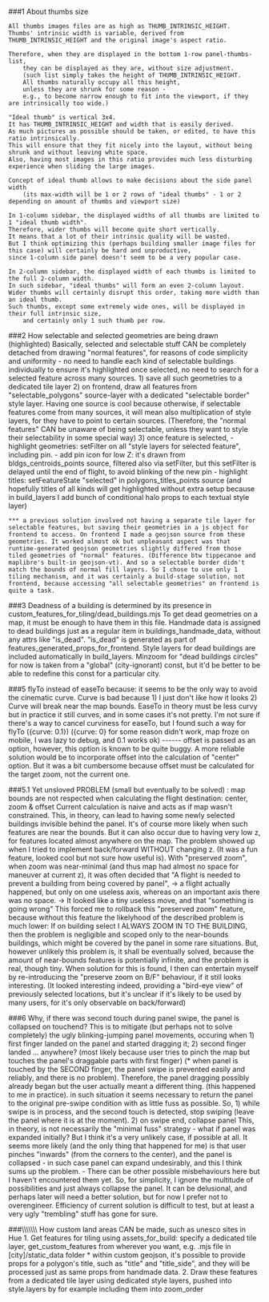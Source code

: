 ###1 About thumbs size

    All thumbs images files are as high as THUMB_INTRINSIC_HEIGHT.
    Thumbs' intrinsic width is variable, derived from THUMB_INTRINSIC_HEIGHT and the original image's aspect ratio.

    Therefore, when they are displayed in the bottom 1-row panel-thumbs-list,
        they can be displayed as they are, without size adjustment.
        (such list simply takes the height of THUMB_INTRINSIC_HEIGHT.
        All thumbs naturally occupy all this height,
        unless they are shrunk for some reason -
        e.g., to become narrow enough to fit into the viewport, if they are intrinsically too wide.)

    "Ideal thumb" is vertical 3x4.
    It has THUMB_INTRINSIC_HEIGHT and width that is easily derived.
    As much pictures as possible should be taken, or edited, to have this ratio intrinsically.
    This will ensure that they fit nicely into the layout, without being shrunk and without leaving white space.
    Also, having most images in this ratio provides much less disturbing experience when sliding the large images.

    Concept of ideal thumb allows to make decisions about the side panel width
        (its max-width will be 1 or 2 rows of "ideal thumbs" - 1 or 2 depending on amount of thumbs and viewport size)

    In 1-column sidebar, the displayed widths of all thumbs are limited to 1 "ideal thumb width".
    Therefore, wider thumbs will become quite short vertically.
    It means that a lot of their intrinsic quality will be wasted.
    But I think optimizing this (perhaps building smaller image files for this case) will certainly be hard and unproductive,
    since 1-column side panel doesn't seem to be a very popular case.

    In 2-column sidebar, the displayed width of each thumbs is limited to the full 2-column width.
    In such sidebar, "ideal thumbs" will form an even 2-column layout.
    Wider thumbs will certainly disrupt this order, taking more width than an ideal thumb.
    Such thumbs, except some extremely wide ones, will be displayed in their full intrinsic size,
        and certainly only 1 such thumb per row.




###2 How selectable and selected geometries are being drawn (highlighted)
    Basically, selected and selectable stuff CAN be completely detached from drawing "normal features",
    for reasons of code simplicity and uniformity
        - no need to handle each kind of selectable buildings individually to ensure it's highlighted once selected,
        no need to search for a selected feature across many sources.
    1) save all such geometries to a dedicated tile layer
    2) on frontend, draw all features from "selectable_polygons" source-layer with a dedicated "selectable border" style layer.
        Having one source is cool because otherwise, if selectable features come from many sources, it will mean also multiplication of style layers, for they have to point to certain sources.
        (Therefore, the "normal features" CAN be unaware of being selectable,
        unless they want to style their selectability in some special way)
    3) once feature is selected,
        - highlight geometries: setFilter on all "style layers for selected feature", including pin.
        - add pin icon for low Z: it's drawn from bldgs_centroids_points source, filtered also via setFilter, but this setFilter is delayed until the end of flight, to avoid blinking of the new pin
        - highlight titles: setFeatureState "selected" in polygons_titles_points source (and hopefully titles of all kinds will get highlighted without extra setup because in build_layers I add bunch of conditional halo props to each textual style layer)

    *** a previous solution involved not having a separate tile layer for selectable features, but saving their geometries in a js object for frontend to access. On frontend I made a geojson source from these geometries. It worked almost ok but unpleasant aspect was that runtime-generated geojson geometries slightly differed from those tiled geometries of "normal" features. (Difference btw tippecanoe and maplibre's built-in geojson-vt). And so a selectable border didn't match the bounds of normal fill layers. So I chose to use only 1 tiling mechanism, and it was certainly a build-stage solution, not frontend, because accessing "all selectable geometries" on frontend is quite a task.

###3
    Deadness of a building is determined by its presence in custom_features_for_tiling/dead_buildings.mjs
    To get dead geometries on a map, it must be enough to have them in this file.
    Handmade data is assigned to dead buildings just as a regular item in buildings_handmade_data, without any attrs like "is_dead".
    "is_dead" is generated as part of features_generated_props_for_frontend.
    Style layers for dead buildings are included automatically in build_layers.
    Minzoom for "dead buildings circles" for now is taken from a "global" (city-ignorant) const, 
        but it'd be better to be able to redefine this const for a particular city.


###5
    flyTo instead of easeTo because:
    it seems to be the only way to avoid the cinematic curve.
    Curve is bad because
    1) I just don't like how it looks
    2) Curve will break near the map bounds.
    EaseTo in theory must be less curvy but in practice it still curves,
    and in some cases it's not pretty.
    I'm not sure if there's a way to cancel curviness for easeTo,
    but I found such a way for flyTo ({curve: 0.1})
    ({curve: 0} for some reason didn't work, map froze on mobile, I was lazy to debug, and 0.1 works ok)
    ------
    offset is passed as an option,
    however, this option is known to be quite buggy.
    A more reliable solution would be to incorporate offset into the
    calculation of "center" option.
    But it was a bit cumbersome because offset must be
    calculated for the target zoom, not the current one.

###5.1 Yet unsloved PROBLEM (small but eventually to be solved)
    : map bounds are not respected when calculating the flight destination: center, zoom & offset
    Current calculation is naive and acts as if map wasn't constrained.
    This, in theory, can lead to having some newly selected buildings invisible behind the panel.
    It's of course more likely when such features are near the bounds.
    But it can also occur due to having very low z, for features located almost anywhere on the map.
    The problem showed up when I tried to implement back/forward WITHOUT changing z. (It was a fun feature, looked cool but not sure how useful is).
    With "preserved zoom", when zoom was near-minimal (and thus map had almost no space for maneuver at current z),
        it was often decided that "A flight is needed to prevent a building from being covered by panel",
        -> a flight actually happened, but only on one useless axis, whereas on an important axis there was no space.
        -> It looked like a tiny useless move, and that "something is going wrong"
    This forced me to rollback this "preserved zoom" feature,
        because without this feature the likelyhood of the described problem is much lower:
        If on building select I ALWAYS ZOOM IN TO THE BUILDING, then the problem is negligible
            and scoped only to the near-bounds buildings, which might be covered by the panel in some rare situations.
    But, however unlikely this problem is, it shall be eventually solved,
    because the amount of near-bounds features is potentially infinite, and the problem is real, though tiny.
    When solution for this is found,
        I then can entertain myself by re-introducing the "preserve zoom on B/F" behaviour, if it still looks interesting.
            (It looked interesting indeed, providing a "bird-eye view" of previously selected locations,
            but it's unclear if it's likely to be used by many users, for it's only observable on back/forward)




###6 Why, if there was second touch during panel swipe, the panel is collapsed on touchend?
    This is to mitigate (but perhaps not to solve completely) the ugly blinking-jumping panel movements,
        occuring when
            1) first finger landed on the panel and started dragging it;
            2) second finger landed ... anywhere? (most likely because user tries to pinch the map but touches the panel's draggable parts with first finger)
            (* when panel is touched by the SECOND finger, the panel swipe is prevented easily and reliably, and there is no problem).
        Therefore, the panel dragging possibly already began but the user actually meant a different thing.
        (this happened to me in practice).
        in such situation it seems necessary to return the panel to the original pre-swipe condition with as little fuss as possible.
        So,
            1) while swipe is in process, and the second touch is detected, stop swiping (leave the panel where it is at the moment).
            2) on swipe end, collapse panel
                This, in theory, is not necessarily the "minimal fuss" strategy -
                    what if panel was expanded initially?
                    But I think it's a very unlikely case, if possible at all.
                    It seems more likely (and the only thing that happened for me) is that user pinches "inwards" (from the corners to the center),
                    and the panel is collapsed - in such case panel can expand undesirably, and this I think sums up the problem. - There can be other possible misbehaviours here but I haven't encountered them yet.
                    So, for simplicity, I ignore the multitude of possibilities and just always collapse the panel.
                    It can be delusional, and perhaps later will need a better solution, but for now I prefer not to overengineer.
                    Efficiency of current solution is difficult to test, but at least a very ugly "trembling" stuff has gone for sure.



###\\\\\\\\\\\\\\     How custom land areas CAN be made, such as unesco sites in Hue
    1. Get features for tiling using assets_for_build:
        specify a dedicated tile layer, get_custom_features from wherever you want,
            e.g. .mjs file in [city]/static_data folder
        * within custom geojson, it's possible to provide props for a polygon's title,
            such as "title" and "title_side", and they will be processed just as same props from handmade data.
    2. Draw these features from a dedicated tile layer using dedicated style layers,
        pushed into style.layers by for example including them into zoom_order


